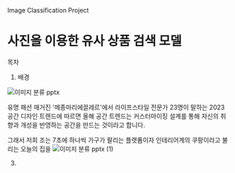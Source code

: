 Image Classification Project
# 사진을 이용한 유사 상품 검색 모델

목차
1. 배경

![이미지 분류 pptx](https://github.com/kimjoosilver/Image_Classification/assets/87303227/b39dc0d6-bcf4-4936-91d1-9afa5379dde7)

유명 패션 매거진 '메종마리에끌레르'에서 라이프스타일 전문가 23명이 말하는 2023 공간 디자인 트렌드에 따르면 올해 공간 트렌드는 커스터마이징 설계를 통해 자신의 취향과 개성을 반영하는 공간을 만드는 것이라고 합니다.

그래서 저희 조는 7초에 하나씩 가구가 팔리는 플랫폼이자 인테리어계의 쿠팡이라고 불리는 오늘의 집을 
![이미지 분류 pptx (1)](https://github.com/kimjoosilver/Image_Classification/assets/87303227/b527509d-5905-4782-9e7d-ddd9aaab2c7e)

3. 
